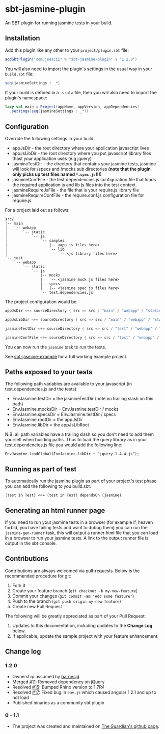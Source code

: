 # sbt-jasmine-plugin

An SBT plugin for running jasmine tests in your build.

## Installation

Add this plugin like any other to your `project/plugin.sbt` file:

```scala
addSbtPlugin("com.joescii" % "sbt-jasmine-plugin" % "1.2.0")  
```

You will also need to import the plugin's settings in the usual way in your `build.sbt` file:

```scala
seq(jasmineSettings : _*)
```

If your build is defined in a `.scala` file, then you will also need to import the plugin's namespace:

```scala
lazy val main = Project(appName, appVersion, appDependencies)
  .settings(seq(jasmineSettings : _*))
```


## Configuration

Override the following settings in your build:

 * appJsDir - the root directory where your application javascript lives
 * appJsLibDir - the root directory where you put javascript library files thast your application uses (e.g jquery)
 * jasmineTestDir - the directory that contains your jasmine tests, jasmine will look for /specs and /mocks sub directories **(note that the plugin only picks up test files named `*.spec.js`!!!)**
 * jasmineConfFile - the test.dependencies.js configuration file that loads the required application js and lib js files into the test context.
 * jasmineRequireJsFile - the file that is your require.js library file
 * jasmineRequireConfFile - the require.conf.js configuration file for require.js


For a project laid out as follows:

```
src/
|-- main
|   `-- webapp
|       `-- static
|           `-- js
|               `-- samples
|                   |-- <app js files here>
|                   `-- lib
|                       `-- <js library files here>
`-- test
    `-- webapp
        `-- static
            `-- js
                |-- mocks
                |   `-- <jasmine mock js files here>
                |-- specs
                |   |-- <jasmine spec js files here>
                `-- test.dependencies.js

```

The project configuration would be:

```scala
appJsDir <+= sourceDirectory { src => src / "main" / "webapp" / "static" / "js" / "samples"}

appJsLibDir <+= sourceDirectory { src => src / "main" / "webapp" / "static" / "js" / "samples" / "lib" }

jasmineTestDir <+= sourceDirectory { src => src / "test" / "webapp" / "static" / "js" }

jasmineConfFile <+= sourceDirectory { src => src / "test" / "webapp" / "static" / "js" / "test.dependencies.js" }
```

You can now run the `jasmine` task to run the tests.

See [sbt-jasmine-example](https://github.com/guardian/sbt-jasmine-example) for a full working example project.


## Paths exposed to your tests

The following path variables are available to your javascript (in test.dependencies.js and the tests):

* EnvJasmine.testDir = the jasmineTestDir (note no trailing slash on this path)
* EnvJasmine.mocksDir = EnvJasmine.testDir / mocks
* EnvJasmine.specsDir = EnvJasmine.testDir / specs
* EnvJasmine.rootDir = the appJsDir
* EnvJasmine.libDir = the appJsLibRoot

N.B. all path variables have a trailing slash so you don't need to add them yourself when building paths. Thus to load
the query library as in your test.dependencies.js file you would add the following line:

```
EnvJasmine.loadGlobal(EnvJasmine.libDir + "jquery-1.4.4.js");
```


## Running as part of test

To automatically run the jasmine plugin as part of your project's test phase you can add the following to you build.sbt:

```
(test in Test) <<= (test in Test) dependsOn (jasmine)
```

## Generating an html runner page

If you need to run your jasmine tests in a browser (for example if, heaven forbid, you have failing tests and want to dubug them)
you can run the ```jasmine-gen-runner``` task, this will output a runner html file that you can load in a browser to run your jasmine tests.
A link to the output runner file is output in the sbt console.

## Contributions

Contributions are always welcomed via pull-requests.  Below is the recommended procedure for git:

1. Fork it
2. Create your feature branch (`git checkout -b my-new-feature`)
3. Commit your changes (`git commit -am 'Add some feature'`)
4. Push to the branch (`git push origin my-new-feature`)
5. Create new Pull Request

The following will be greatly appreciated as part of your Pull Request:

1. Updates to this documentation, including updates to the **Change Log** below.
2. If applicable, update the sample project with your feature enhancement.

## Change log

### 1.2.0
* Ownership assumed by [barnesjd](https://github.com/barnesjd). 
* Merged [#11](https://github.com/guardian/sbt-jasmine-plugin/pull/11): Removed dependency on jQuery
* Resolved [#15](https://github.com/guardian/sbt-jasmine-plugin/issues/15): Bumped Rhino version to 1.7R4
* Resolved [#17](https://github.com/guardian/sbt-jasmine-plugin/issues/17): Fixed bug in `env.js` which caused angular 1.2.1 and up to not load
* Published binaries as a community sbt plugin

### 0 - 1.1
* The project was created and maintained on [The Guardian's github page](https://github.com/guardian/sbt-jasmine-plugin).